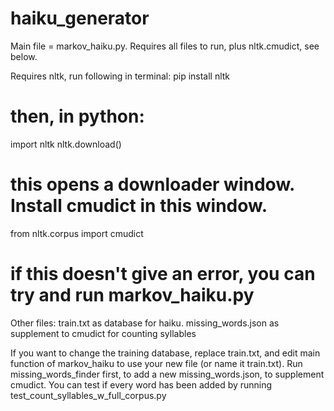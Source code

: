 # haiku_generator

Main file = markov_haiku.py.
Requires all files to run, plus nltk.cmudict, see below.

Requires nltk, run following in terminal:
  pip install nltk
# then, in python:
  import nltk
  nltk.download()
# this opens a downloader window. Install cmudict in this window.
  from nltk.corpus import cmudict 
# if this doesn't give an error, you can try and run markov_haiku.py

Other files:
train.txt as database for haiku.
missing_words.json as supplement to cmudict for counting syllables

If you want to change the training database, replace train.txt, and edit main function of markov_haiku to use your new file (or name it train.txt).
Run missing_words_finder first, to add a new missing_words.json, to supplement cmudict. 
You can test if every word has been added by running test_count_syllables_w_full_corpus.py
